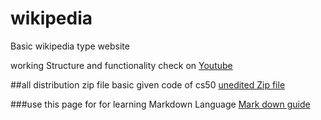 # wikipedia
Basic wikipedia type website

working Structure and functionality check on [Youtube](https://youtu.be/luqu0E6F6Ss)


##all distribution zip file
basic given code of cs50 [unedited Zip file](https://cdn.cs50.net/web/2020/spring/projects/1/wiki.zip)

###use this page for 
for learning Markdown Language [Mark down guide ](https://docs.github.com/en/get-started/writing-on-github/getting-started-with-writing-and-formatting-on-github/basic-writing-and-formatting-syntax)


